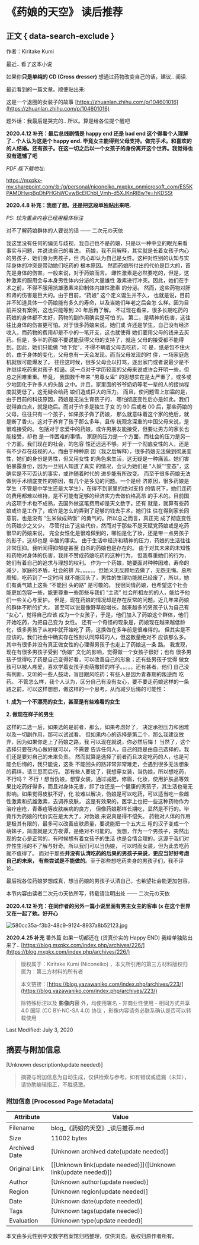 # 《药娘的天空》 读后推荐

## 正文 { data-search-exclude }


作者：Kiritake Kumi

最近.. 看了这本小说

如果你**只是单纯的 CD (Cross dresser)** 想通过药物改变自己的话。建议.. 阅读.

最近看到的一篇文章。顺便贴出来:

这是一个退圈的女装子的故事 [https://zhuanlan.zhihu.com/p/104601016](https://zhuanlan.zhihu.com/p/104601016)

题外话：我最后是哭完的.. 所以。算是给各位提个醒吧

**2020.4.12 补充：最后总线剧情是 happy end 还是 bad end 这个得看个人理解了.. 个人认为这是个 happy end. 毕竟女主能得到父母支持。做完手术。和喜欢的的人结婚。还有孩子。在这一切之后以一个女孩子的身份离开这个世界。我觉得也没有遗憾了吧**

_PDF 版下载地址:_

https://mxpkx-my.sharepoint.com/:b:/g/personal/niconeiko_mxpkx_onmicrosoft_com/ES5KPAMDHwpBgDhPHGhWCvwBcEIChbI_Vmh-d5XJKnRlBw?e=hKDSSt

**2020.4.8 补充：我想了想。还是把这段单独贴出来吧.**

_PS: 较为重点内容已经用粗体标注_

对不了解药娘群体的人要说的话 —— 二次元の天依

我这里没有任何的偏见与歧视，我自己也不是药娘，只是以一种中立的眼光来看 事实与问题，并说说自己的看法。 药娘，我不用解释，其实就是长着女孩子内心的男孩子，她们身为男孩子，但 内心却认为自己是女性。这种对性别的认知与实际身体的冲突是带动她们吃药的 根本原因。 然而药娘所付出的代价是巨大的，首先是身体的伤害。一般来说，对于药娘而言， 雌性激素是必然要吃的，但是，这种激素的服用会与本身男性体内分泌的大量雄性 激素进行冲突。因此，她们在手术之前，不得不服用抗雄激素来抑制体内雄性激素 的分泌。 然而，这些药物对肝和肾的伤害是巨大的。由于目前，“药娘” 这个定义诞生并不久， 也就是说，目前并不知道具体一个药娘能有多久的寿命，以及当她们年老之后会怎 么样。因为目前并没有案例，这也只能等到 20 年后再了解。 不过现在看来，很多长期吃药的药娘的身体都不太好，药物的副作用确实是可怕 的。 第二，是精神的伤害，这往往比身体的伤害更可怕。对于很多药娘来说，她们或 许还是学生，自己没有经济收入，而药物的费用却是不小的一笔开支，这也就使得 她们要用父母的钱来去买药。但是，多半的药娘不要说能获得父母的支持了，就连 父母的接受都不能得到。因此，她们只能做 “地下党”，不得不瞒着父母去吃药，可 是，纸是包不住火的，由于身体的变化，父母总有一天会发现。而当父母发现的时 倴，一场家庭危机就很可能爆发了。 往往这时候，很多父母会以打骂，逐出家门或者说最少是不许继续吃药来对孩子 相逼。这一点对于学历较高的父母来说或许会开明一些，但总之困难重重。毕竟， 我国数千年来 “男尊女卑” 的思想实在是太严重了，或多或少地固化于许多人的头脑 之中。并且，家里面的爷爷奶奶等老一辈的人的接纳程度就更低了，这无疑会给药 娘们造成巨大的压力。 而且，使问题雪上加霜的是，由于目前的科技原因，药娘是无法生育孩子的， 哪怕彻底变性后亦是如此。我们说得直白点，就是绝后。而对于许多是独生子女 的 90 后或者 00 后，那些药娘的父母，往往只有一个孩子，如果孩子做了药娘， 那么就意味着这个家的绝后，就是断了香火。这对于养育了孩子那么多年，且传 统观念深重的中国父母来说，是很难接受的。 包括对于恋爱中的药娘，或许男朋友能接受，但要让男方的家长也能接受，却也 是一件困难的事情。 家庭的压力是一个方面，而社会的压力是另一个方面。我们现在的社会，的包容 性还远远不够。对于一个彻底变性的人，还是有不少存在歧视的人。而由于种种原 因（我之后解释），很多药娘无法做到彻底变性，她们的身份是男性，但又用女性 的角色来生活，这无疑是一种痛苦。她们害怕暴露身份，因为一旦别人知道了真实 的情况，会认为她们是 “人妖”“变态”，这确实是不可否认的事实，或许随着时代的 进步能有所改变。 而至于很多药娘无法做到手术彻底变性的原因，有几个是多见的问题。一个是经 济原因，很多药娘是学生（不管是中学生还是大学生），在得不到家里的绝对支持 的情况下，她们连药的费用都难以维持，是不可能有足够的经济实力去做价格高昂 的手术的。目前国内这项手术也不成熟，去国外做这笔费用却是天文数字。还有 就是，就算有些药娘或许是工作了，或许是怎么的弄到了足够的钱去手术，她们往 往在得到家长同意前，也是没有 “生米做成熟饭” 的勇气的。所以总之而言，真正完 成了彻底变性的药娘少之又少。 尽管付出了这些代价，然而对于那些不是天赋党药娘或是吃药很早的药娘来说， 完全女性化是很难做到的，哪怕是化了妆，还是带一点男孩子的影子，这却也是 辛酸的事实。 由于生活中经济和精神的压力，药娘的生活往往非常压抑。我听闻得抑郁症甚至 自杀的药娘也是存在的。 由于对其未来的未知性和药物对身体的伤害，我并不赞成药娘吃药的这种行为， 但我尊重她们的行为，她们有着自己的追求与理想的权利。 作为一个药娘，她要面对种种困难，寿命的减少，家庭的矛盾，社会的排 斥。。。。。。但她义无反顾地去做了，无怨无悔。总所周知，吃药到了一定时间 就不能回头了，男性的生理功能就已经废了，所以，她们有勇气踏上这条 “不能回 头的路” 是可敬的。 我很同情药娘，也希望这个社会能更加包容一些，能更尊重一些那些与我们 “主流” 社会所相左的的人，能给予他们一些关心与爱护。 但是，现在药娘的情况却是存在反常的问题。近几年来药娘的群体不断的扩大， 甚至可以说是像野草般增长。越来越多的男孩子认为自己有 “女心”，觉得自己应该 成为一个女孩子，于是，他们加入了药娘这个群体，他们开始吃药，为把自己变为 女性。 还有一个奇怪的现象是，药娘现在越来越低龄化，很多男孩子从初中就开始吃了 药，这换做在多年前是很难得的。 但其实是不应该的。我们社会中确实存在性别认同障碍的人，但这数量绝对不 应该那么多。其中有很多并没有真正做女性的心理得男孩子也走上了药娘这一条 路。 我发现，现在有很多男孩子受到 “伪娘” 文化的影响，觉得做一个女孩子很好；也有 很多男孩子觉得吃了药是自己变得好看，可以改善自己的形象；还有些男孩子觉得 做女孩可以被人疼爱，喜欢学着女孩子卖萌撒娇的样子。。。。。还有甚者，他们 自己没有判断，又听的一些人鼓动，盲目跟风吃药；有些人是因为青春期的叛逆而 吃药。 不管怎么样，我个人认为，区分自己有没有女心，要不要走药娘这样的一条路之前，可以这样想想，做这样的一个思考，从而减少后悔的可能性：

**1\. 成为一个不漂亮的女生，甚至是有些难看的女生**

**2\. 做现在样子的男生**

这样的二选一后，如果选的是前者，那么，如果考虑好了， 决定承担压力和困难以及一切副作用，那可以试试看。 但如果内心的选择是第二个，那么我建议放弃，因为如果你走上了药娘之路，我 可以现在就说，你必然后悔！ 当然了，这个选择只要在内心做好就可以，不需要 告诉任何人，自己的路是由自己选择的，我们还是要对自己的未来负责。 然而就算是选择了前者而且决定吃药的人，也是可能会后悔的，我只能说，这条 不能回头的路非常非常难走，会遇到很多无法想象的羁绊，请三思而后行。 那有些人要说了，我想穿女装，当伪娘，所以想吃药，不行吗？ 不行！想当伪娘，想穿女装，通过减肥，修眉，化妆，使用护肤品等效果比吃药好得多，而且对身体无害，卸了妆还是一个健康的男孩子，其生活也毫无影响。如果觉得皮肤不好，化 妆难以解决，伪娘是可以吃药，可以适当吃一些雌性激素和抗雄激素，去调养皮肤， 这是有效果的，医学上也把一些这种药物作为治疗痤疮，青春痘等皮肤疾病的良方， 但像药娘那样长期吃，显然是不行的。毕竟作为药娘的代价实在是太大了，对伪娘 来说真是得不偿失。 药物对人体的作用是极其有限的，最多可以改善皮肤质量，要说能把一个五大三 粗的汉子变成一个萌妹子，简直就是天方夜谭，是绝对不可能的。 我想，作为一个男孩子，突然出现的女心是正常的，有时候想有着女孩子的生活 也是合情合理的。这源于我们对异性生活的不了解与好奇。所以我们可以当伪娘， 可以时而女装，但为此去吃药就不值得了。 而对于那些**并没有认清吃药的后果的男孩子来说，更应当好好考虑自己的未来， 有些尝试是不能做的**。至于那些想吃药卖身的男孩子们，我不评论。

最后祝各位药娘梦想成真，想当药娘的男孩子认清自己，也希望社会能更加包容。

本节内容由读者二次元の天依所写，转载请注明出处 —— 二次元の天依

**2020.4.12 补充：在同作者的另外一篇小说里面有男主女主的客串 (x 在这个世界又在一起了欸。好开心**

![580cc35a-f3b3-48c9-9124-8937a8b52123.jpg](https://photo.mxpkx.com/images/2020/04/11/580cc35a-f3b3-48c9-9124-8937a8b52123.jpg)

**2020.4.25 补充** 番外篇 如果一切都还在 (货真价实的 Happy END) 我给单独贴出来了.. [https://blog.mxpkx.com/index.php/archives/226/](https://blog.mxpkx.com/index.php/archives/226/)

> 版权属于：Kiritake Kumi (Niconeiko) ，本文所引用的第三方材料版权归属为：第三方材料的所有者
> 
> 本文链接：[https://blog.yazawaniko.com/index.php/archives/223/](https://blog.yazawaniko.com/index.php/archives/223/)
> 
> 除特殊标注以及 **影像内容** 外，均使用署名 - 非商业性使用 - 相同方式共享 4.0 国际 (CC BY-NC-SA 4.0) 协议 ，影像内容请务必联系确认是否可以转载使用

Last Modified: July 3, 2020
<!-- tcd_original_link https://blog.yazawaniko.com/index.php/archives/223/ -->


## 摘要与附加信息

<!-- tcd_abstract -->
[Unknown description(update needed)]
<!-- tcd_abstract_end -->

> 摘要与附加信息为自动生成，仅供检索与参考。如有错误或遗漏（未知），请协助编辑指正，不胜感激。

### 附加信息 [Processed Page Metadata]

| Attribute       | Value                                  |
|-----------------|----------------------------------------|
| Filename        | blog_《药娘的天空》_读后推荐.md                             |
| Size            | 11002 bytes                           |
| Archived Date   | [Unknown archived date(update needed)]                             |
| Original Link   | [[Unknown link(update needed)]]([Unknown link(update needed)])                       |
| Author          | [Unknown author(update needed)]                               |
| Region          | [Unknown region(update needed)]                               |
| Date            | [Unknown date(update needed)]                                 |
| Tags            | [Unknown tags(update needed)]                                 |
| Evaluation            | [Unknown type(update needed)]                                 |
<!-- tcd_table_end -->

本文由多元性别中文数字档案馆归档整理，仅供浏览。版权归原作者所有。
